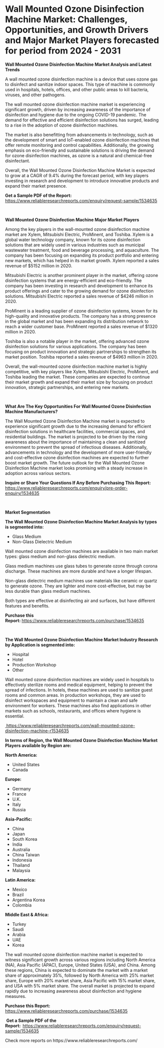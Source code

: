 <p><h1>Wall Mounted Ozone Disinfection Machine Market: Challenges, Opportunities, and Growth Drivers and Major Market Players forecasted for period from 2024 - 2031</h1></p><p><strong>Wall Mounted Ozone Disinfection Machine Market Analysis and Latest Trends</strong></p>
<p><p>A wall mounted ozone disinfection machine is a device that uses ozone gas to disinfect and sanitize indoor spaces. This type of machine is commonly used in hospitals, hotels, offices, and other public areas to kill bacteria, viruses, and other pathogens.</p><p>The wall mounted ozone disinfection machine market is experiencing significant growth, driven by increasing awareness of the importance of disinfection and hygiene due to the ongoing COVID-19 pandemic. The demand for effective and efficient disinfection solutions has surged, leading to a rise in the adoption of ozone disinfection machines.</p><p>The market is also benefitting from advancements in technology, such as the development of smart and IoT-enabled ozone disinfection machines that offer remote monitoring and control capabilities. Additionally, the growing emphasis on eco-friendly and sustainable solutions is driving the demand for ozone disinfection machines, as ozone is a natural and chemical-free disinfectant.</p><p>Overall, the Wall Mounted Ozone Disinfection Machine Market is expected to grow at a CAGR of 9.4% during the forecast period, with key players investing in research and development to introduce innovative products and expand their market presence.</p></p>
<p><strong>Get a Sample PDF of the Report:&nbsp;</strong> <a href="https://www.reliableresearchreports.com/enquiry/request-sample/1534635">https://www.reliableresearchreports.com/enquiry/request-sample/1534635</a></p>
<p>&nbsp;</p>
<p><strong>Wall Mounted Ozone Disinfection Machine Major Market Players</strong></p>
<p><p>Among the key players in the wall-mounted ozone disinfection machine market are Xylem, Mitsubishi Electric, ProMinent, and Toshiba. Xylem is a global water technology company, known for its ozone disinfection solutions that are widely used in various industries such as municipal wastewater treatment, food and beverage processing, and aquaculture. The company has been focusing on expanding its product portfolio and entering new markets, which has helped in its market growth. Xylem reported a sales revenue of $5152 million in 2020.</p><p>Mitsubishi Electric is another prominent player in the market, offering ozone disinfection systems that are energy-efficient and eco-friendly. The company has been investing in research and development to enhance its product offerings and cater to the growing demand for ozone disinfection solutions. Mitsubishi Electric reported a sales revenue of $4246 million in 2020.</p><p>ProMinent is a leading supplier of ozone disinfection systems, known for its high-quality and innovative products. The company has a strong presence in the global market and has been expanding its distribution network to reach a wider customer base. ProMinent reported a sales revenue of $1320 million in 2020.</p><p>Toshiba is also a notable player in the market, offering advanced ozone disinfection solutions for various applications. The company has been focusing on product innovation and strategic partnerships to strengthen its market position. Toshiba reported a sales revenue of $4963 million in 2020.</p><p>Overall, the wall-mounted ozone disinfection machine market is highly competitive, with key players like Xylem, Mitsubishi Electric, ProMinent, and Toshiba leading the market. These companies are expected to continue their market growth and expand their market size by focusing on product innovation, strategic partnerships, and entering new markets.</p></p>
<p>&nbsp;</p>
<p><strong>What Are The Key Opportunities For Wall Mounted Ozone Disinfection Machine Manufacturers?</strong></p>
<p><p>The Wall Mounted Ozone Disinfection Machine market is expected to experience significant growth due to the increasing demand for efficient disinfection solutions in healthcare facilities, commercial spaces, and residential buildings. The market is projected to be driven by the rising awareness about the importance of maintaining a clean and sanitized environment to prevent the spread of infectious diseases. Additionally, advancements in technology and the development of more user-friendly and cost-effective ozone disinfection machines are expected to further boost market growth. The future outlook for the Wall Mounted Ozone Disinfection Machine market looks promising with a steady increase in adoption across various sectors.</p></p>
<p><strong>Inquire or Share Your Questions If Any Before Purchasing This Report:</strong> <a href="https://www.reliableresearchreports.com/enquiry/pre-order-enquiry/1534635">https://www.reliableresearchreports.com/enquiry/pre-order-enquiry/1534635</a></p>
<p>&nbsp;</p>
<p><strong>Market Segmentation</strong></p>
<p><strong>The Wall Mounted Ozone Disinfection Machine Market Analysis by types is segmented into:</strong></p>
<p><ul><li>Glass Medium</li><li>Non-Glass Dielectric Medium</li></ul></p>
<p><p>Wall mounted ozone disinfection machines are available in two main market types: glass medium and non-glass dielectric medium. </p><p>Glass medium machines use glass tubes to generate ozone through corona discharge. These machines are more durable and have a longer lifespan.</p><p>Non-glass dielectric medium machines use materials like ceramic or quartz to generate ozone. They are lighter and more cost-effective, but may be less durable than glass medium machines.</p><p>Both types are effective at disinfecting air and surfaces, but have different features and benefits.</p></p>
<p><strong>Purchase this Report:&nbsp;</strong><a href="https://www.reliableresearchreports.com/purchase/1534635">https://www.reliableresearchreports.com/purchase/1534635</a></p>
<p>&nbsp;</p>
<p><strong>The Wall Mounted Ozone Disinfection Machine Market Industry Research by Application is segmented into:</strong></p>
<p><ul><li>Hospital</li><li>Hotel</li><li>Production Workshop</li><li>Other</li></ul></p>
<p><p>Wall mounted ozone disinfection machines are widely used in hospitals to effectively sterilize rooms and medical equipment, helping to prevent the spread of infections. In hotels, these machines are used to sanitize guest rooms and common areas. In production workshops, they are used to disinfect workspaces and equipment to maintain a clean and safe environment for workers. These machines also find applications in other markets such as schools, restaurants, and offices where hygiene is essential.</p></p>
<p><a href="https://www.reliableresearchreports.com/wall-mounted-ozone-disinfection-machine-r1534635">&nbsp;https://www.reliableresearchreports.com/wall-mounted-ozone-disinfection-machine-r1534635</a></p>
<p><strong>In terms of Region, the Wall Mounted Ozone Disinfection Machine Market Players available by Region are:</strong></p>
<p>
    <p> <strong> North America: </strong>
        <ul>
            <li>United States</li>
            <li>Canada</li>
        </ul>
        </p> 
    <p> <strong> Europe: </strong>
        <ul>
            <li>Germany</li>
            <li>France</li>
            <li>U.K.</li>
            <li>Italy</li>
            <li>Russia</li>
        </ul>
        </p> 
    <p> <strong> Asia-Pacific: </strong>
        <ul>
            <li>China</li>
            <li>Japan</li>
            <li>South Korea</li>
            <li>India</li>
            <li>Australia</li>
            <li>China Taiwan</li>
            <li>Indonesia</li>
            <li>Thailand</li>
            <li>Malaysia</li>
        </ul>
        </p> 
    <p> <strong> Latin America: </strong>
        <ul>
            <li>Mexico</li>
            <li>Brazil</li>
            <li>Argentina Korea</li>
            <li>Colombia</li>
        </ul>
        </p> 
    <p> <strong> Middle East & Africa: </strong>
        <ul>
            <li>Turkey</li>
            <li>Saudi</li>
            <li>Arabia</li>
            <li>UAE</li>
            <li>Korea</li>
        </ul>
    </p>
    </p>
<p><p>The wall mounted ozone disinfection machine market is expected to witness significant growth across various regions including North America (NA), Asia Pacific (APAC), Europe, United States (USA), and China. Among these regions, China is expected to dominate the market with a market share of approximately 35%, followed by North America with 25% market share, Europe with 20% market share, Asia Pacific with 15% market share, and USA with 5% market share. The overall market is projected to expand rapidly due to increasing awareness about disinfection and hygiene measures.</p></p>
<p><strong>Purchase this Report: </strong><a href="https://www.reliableresearchreports.com/purchase/1534635">https://www.reliableresearchreports.com/purchase/1534635</a></p>
<p>&nbsp;<strong>Get a Sample PDF of the Report:&nbsp;&nbsp;</strong><a href="https://www.reliableresearchreports.com/enquiry/request-sample/1534635">https://www.reliableresearchreports.com/enquiry/request-sample/1534635</a></p>
<p><strong></strong></p>
<p>Check more reports on https://www.reliableresearchreports.com/</p>